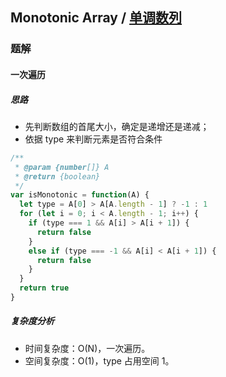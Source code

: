 ## Monotonic Array / [单调数列](https://leetcode-cn.com/problems/monotonic-array/)

### 题解
#### 一次遍历
##### 思路
+ 先判断数组的首尾大小，确定是递增还是递减；
+ 依据 type 来判断元素是否符合条件

```js
/**
 * @param {number[]} A
 * @return {boolean}
 */
var isMonotonic = function(A) {
  let type = A[0] > A[A.length - 1] ? -1 : 1
  for (let i = 0; i < A.length - 1; i++) {
    if (type === 1 && A[i] > A[i + 1]) {
      return false
    } 
    else if (type === -1 && A[i] < A[i + 1]) {
      return false
    }
  }
  return true
}
```

##### 复杂度分析
+ 时间复杂度：O(N)，一次遍历。
+ 空间复杂度：O(1)，type 占用空间 1。